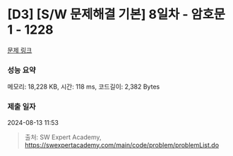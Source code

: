 # [D3] [S/W 문제해결 기본] 8일차 - 암호문1 - 1228 

[문제 링크](https://swexpertacademy.com/main/code/problem/problemDetail.do?contestProbId=AV14w-rKAHACFAYD) 

### 성능 요약

메모리: 18,228 KB, 시간: 118 ms, 코드길이: 2,382 Bytes

### 제출 일자

2024-08-13 11:53



> 출처: SW Expert Academy, https://swexpertacademy.com/main/code/problem/problemList.do